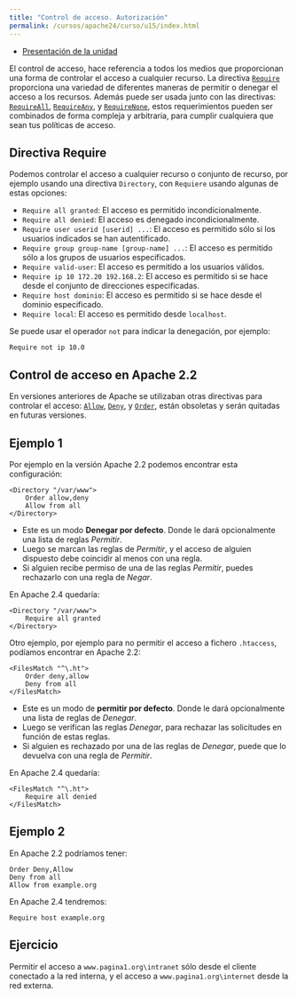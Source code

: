 ```yaml
---
title: "Control de acceso. Autorización"
permalink: /cursos/apache24/curso/u15/index.html
---
```


* [Presentación de la unidad](u15.pdf)

El control de acceso, hace referencia a todos los medios que proporcionan una forma de controlar el acceso a cualquier recurso. La directiva [`Require`](https://httpd.apache.org/docs/2.4/es/mod/mod_authz_core.html#require) proporciona una variedad de diferentes maneras de permitir o denegar el acceso a los recursos. Además puede ser usada junto con las directivas: [`RequireAll`](https://httpd.apache.org/docs/2.4/es/mod/mod_authz_core.html#requireall), [`RequireAny`](https://httpd.apache.org/docs/2.4/es/mod/mod_authz_core.html#requireany), y [`RequireNone`](https://httpd.apache.org/docs/2.4/es/mod/mod_authz_core.html#requirenone), estos requerimientos pueden ser combinados de forma compleja y arbitraria, para cumplir cualquiera que sean tus políticas de acceso.

## Directiva Require

Podemos controlar el acceso a cualquier recurso o conjunto de recurso, por ejemplo usando una directiva `Directory`, con `Requiere` usando algunas de estas opciones:

* `Require all granted`: El acceso es permitido incondicionalmente.
* `Require all denied`: El acceso es denegado incondicionalmente.
* `Require user userid [userid] ...`: El acceso es permitido sólo si los usuarios indicados se han autentificado.
* `Require group group-name [group-name] ...`: El acceso es permitido sólo a los grupos de usuarios especificados.
* `Require valid-user`: El acceso es permitido a los usuarios válidos.
* `Require ip 10 172.20 192.168.2`: El acceso es permitido si se hace desde el conjunto de direcciones especificadas.
* `Require host dominio`: El acceso es permitido si se hace desde el dominio especificado.
* `Require local`: El acceso es permitido desde `localhost`.

Se puede usar el operador `not` para indicar la denegación, por ejemplo:

	Require not ip 10.0

## Control de acceso en Apache 2.2

En versiones anteriores de Apache se utilizaban otras directivas para controlar el acceso: [`Allow`](https://httpd.apache.org/docs/2.4/es/mod/mod_access_compat.html#allow), [`Deny`](https://httpd.apache.org/docs/2.4/es/mod/mod_access_compat.html#deny), y [`Order`](https://httpd.apache.org/docs/2.4/es/mod/mod_access_compat.html#order), están obsoletas y serán quitadas en futuras versiones.

## Ejemplo 1

Por ejemplo en la versión Apache 2.2 podemos encontrar esta configuración:

	<Directory "/var/www">
		Order allow,deny
		Allow from all
	</Directory>

* Este es un modo **Denegar por defecto**. Donde le dará opcionalmente una lista de reglas *Permitir*.
* Luego se marcan las reglas de *Permitir*, y el acceso de alguien dispuesto debe coincidir al menos con una regla.
* Si alguien recibe permiso de una de las reglas *Permitir*, puedes rechazarlo con una regla de *Negar*. 

En Apache 2.4 quedaría:

	<Directory "/var/www">
		Require all granted
	</Directory>

Otro ejemplo, por ejemplo para no permitir el acceso  a fichero `.htaccess`, podíamos encontrar en Apache 2.2:

	<FilesMatch "^\.ht">
   		Order deny,allow
   		Deny from all
	</FilesMatch>

* Este es un modo de **permitir por defecto**. Donde le dará opcionalmente una lista de reglas de *Denegar*.
* Luego se verifican las reglas *Denegar*, para rechazar las solicitudes en función de estas reglas.
* Si alguien es rechazado por una de las reglas de *Denegar*, puede que lo devuelva con una regla de *Permitir*. 

En Apache 2.4 quedaría:

	<FilesMatch "^\.ht">
   		Require all denied
    </FilesMatch>

## Ejemplo 2

En Apache 2.2 podríamos tener:

	Order Deny,Allow
	Deny from all
	Allow from example.org

En Apache 2.4 tendremos:

	Require host example.org

## Ejercicio 

Permitir el acceso a `www.pagina1.org\intranet` sólo desde el cliente conectado a la red interna, y el acceso a `www.pagina1.org\internet` desde la red externa.

